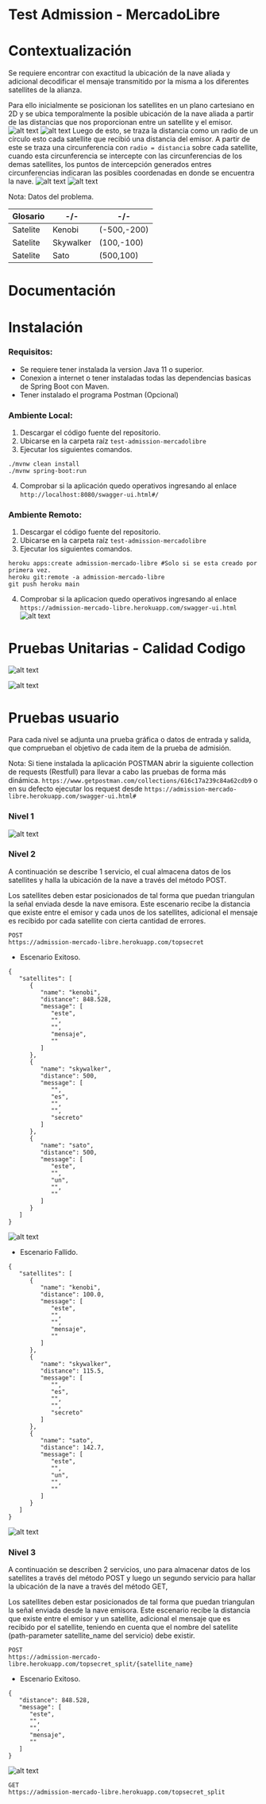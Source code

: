 # Test Admission - MercadoLibre

# Contextualización

Se requiere encontrar con exactitud la ubicación de la nave aliada y adicional decodificar el mensaje transmitido por la
misma a los diferentes satellites de la alianza.

Para ello inicialmente se posicionan los satellites en un plano cartesiano en 2D y se ubica temporalmente la posible
ubicación de la nave aliada a partir de las distancias que nos proporcionan entre un satellite y el emisor.
![alt text](./docs/context/context_1.png "Initial State")
![alt text](./docs/context/context_2.png "A")
Luego de esto, se traza la distancia como un radio de un círculo esto cada satellite que recibió una distancia del
emisor. A partir de este se traza una circunferencia con `radio = distancia` sobre cada satellite, cuando esta
circunferencia se intercepte con las circunferencias de los demas satellites, los puntos de intercepción generados
entres circunferencias indicaran las posibles coordenadas en donde se encuentra la nave.
![alt text](./docs/context/context_3.png "B")
![alt text](./docs/context/context_4.png "C")

Nota: Datos del problema.

Glosario | -/- | -/- |
--- | --- | ---  
Satelite | Kenobi | (-500,-200)
Satelite | Skywalker | (100,-100)
Satelite | Sato | (500,100)

# Documentación

# Instalación

### Requisitos:

- Se requiere tener instalada la version Java 11 o superior.
- Conexion a internet o tener instaladas todas las dependencias basicas de Spring Boot con Maven.
- Tener instalado el programa Postman (Opcional)

### Ambiente Local:

1. Descargar el código fuente del repositorio.
2. Ubicarse en la carpeta raíz `test-admission-mercadolibre`
3. Ejecutar los siguientes comandos.

```shell
./mvnw clean install
./mvnw spring-boot:run
```

4. Comprobar si la aplicación quedo operativos ingresando al enlace `http://localhost:8080/swagger-ui.html#/`

### Ambiente Remoto:

1. Descargar el código fuente del repositorio.
2. Ubicarse en la carpeta raíz `test-admission-mercadolibre`
3. Ejecutar los siguientes comandos.

```shell
heroku apps:create admission-mercado-libre #Solo si se esta creado por primera vez.
heroku git:remote -a admission-mercado-libre 
git push heroku main
```

4. Comprobar si la aplicacion quedo operativos ingresando al
   enlace `https://admission-mercado-libre.herokuapp.com/swagger-ui.html`
   ![alt text](./docs/test/swagger_remote.png "Swagger UI - API Rest")

# Pruebas Unitarias - Calidad Codigo

![alt text](./docs/test/test_coverage.png "Coverage")

![alt text](./docs/test/test_sonarqube.png "Sonarqube")

# Pruebas usuario

Para cada nivel se adjunta una prueba gráfica o datos de entrada y salida, que comprueban el objetivo de cada item de la
prueba de admisión.

Nota: Si tiene instalada la aplicación POSTMAN abrir la siguiente collection de requests (Restfull) para llevar a cabo
las pruebas de forma más dinámica. `https://www.getpostman.com/collections/616c17a239c84a62cdb9` o en su defecto
ejecutar los request desde `https://admission-mercado-libre.herokuapp.com/swagger-ui.html#`

### Nivel 1

![alt text](./docs/test/case_1.png "N1")

### Nivel 2

A continuación se describe 1 servicio, el cual almacena datos de los satellites y halla la ubicación de la nave a través
del método POST.

Los satellites deben estar posicionados de tal forma que puedan triangulan la señal enviada desde la nave emisora. Este
escenario recibe la distancia que existe entre el emisor y cada unos de los satellites, adicional el mensaje es recibido
por cada satellite con cierta cantidad de errores.

```shell
POST
https://admission-mercado-libre.herokuapp.com/topsecret
```

- Escenario Exitoso.

```json5
{
   "satellites": [
      {
         "name": "kenobi",
         "distance": 848.528,
         "message": [
            "este",
            "",
            "",
            "mensaje",
            ""
         ]
      },
      {
         "name": "skywalker",
         "distance": 500,
         "message": [
            "",
            "es",
            "",
            "",
            "secreto"
         ]
      },
      {
         "name": "sato",
         "distance": 500,
         "message": [
            "este",
            "",
            "un",
            "",
            ""
         ]
      }
   ]
}
```

![alt text](./docs/test/case_2_response_ok.png "N2 - Ok")

- Escenario Fallido.

```json5
{
   "satellites": [
      {
         "name": "kenobi",
         "distance": 100.0,
         "message": [
            "este",
            "",
            "",
            "mensaje",
            ""
         ]
      },
      {
         "name": "skywalker",
         "distance": 115.5,
         "message": [
            "",
            "es",
            "",
            "",
            "secreto"
         ]
      },
      {
         "name": "sato",
         "distance": 142.7,
         "message": [
            "este",
            "",
            "un",
            "",
            ""
         ]
      }
   ]
}
```

![alt text](./docs/test/case_2_response_error.png "N2 - Error")

### Nivel 3

A continuación se describen 2 servicios, uno para almacenar datos de los satellites a través del método POST y luego un
segundo servicio para hallar la ubicación de la nave a través del método GET,

Los satellites deben estar posicionados de tal forma que puedan triangulan la señal enviada desde la nave emisora. Este
escenario recibe la distancia que existe entre el emisor y un satellite, adicional el mensaje que es recibido por el
satellite, teniendo en cuenta que el nombre del satellite (path-parameter satellite_name del servicio) debe existir.

```shell
POST
https://admission-mercado-libre.herokuapp.com/topsecret_split/{satellite_name}
```

- Escenario Exitoso.

```json5
{
   "distance": 848.528,
   "message": [
      "este",
      "",
      "",
      "mensaje",
      ""
   ]
}
```


![alt text](./docs/test/case_3_a_response.png "N3 - Ok")

```shell
GET
https://admission-mercado-libre.herokuapp.com/topsecret_split
```


